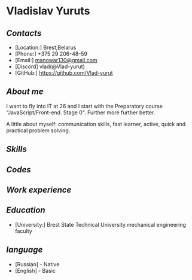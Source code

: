 # **Vladislav Yuruts**

## *Contacts*

* [Location:] Brest,Belarus
* [Phone:] +375 29 206-48-59
* [Email:] manowar130@gmail.com
* [Discord] vlad(@Vlad-yurut)
* [GitHub:] <https://github.com/Vlad-yurut>

## *About me*

I want to fly into IT at 26 and I start with the Preparatory course “JavaScript/Front-end. Stage 0". Further more further better.

A little about myself: communication skills, fast learner, active, quick and practical problem solving.

## *Skills*

## *Codes*

## *Work experience*

## *Education*

* [University:] Brest State Technical University.mechanical engineering faculty

## *language*

* [Russian] - Native
* [English] - Basic
